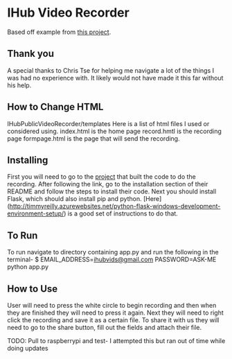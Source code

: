 # IHub Video Recorder

Based off example from [this project](https://github.com/collab-project/videojs-record/).

## Thank you

A special thanks to Chris Tse for helping me navigate a lot of the things I was had no experience with.  It likely would not have made it this far without his help.

## How to Change HTML

IHubPublicVideoRecorder/templates
Here is a list of html files I used or considered using.
index.html is the home page
record.hmtl is the recording page
formpage.html is the page that will send the recording.

## Installing

First you will need to go to the [project](https://github.com/collab-project/videojs-record/) that built the code to do the recording.
After following the link, go to the installation section of their README and follow the steps to install their code.
Next  you should install Flask, which should also install pip and python. [Here] (http://timmyreilly.azurewebsites.net/python-flask-windows-development-environment-setup/) is a good set of instructions to do that.

## To Run

To run navigate to directory containing app.py and run the following in the terminal-
$ EMAIL_ADDRESS=ihubvids@gmail.com PASSWORD=ASK-ME python app.py

## How to Use

User will need to press the white circle to begin recording and then when they are finished they will need to press it again.
Next they will need to right click the recording and save it as a certain file.
To share it with us they will need to go to the share button, fill out the fields and attach their file. 

TODO: 
Pull to raspberrypi and test- I attempted this but ran out of time while doing updates

